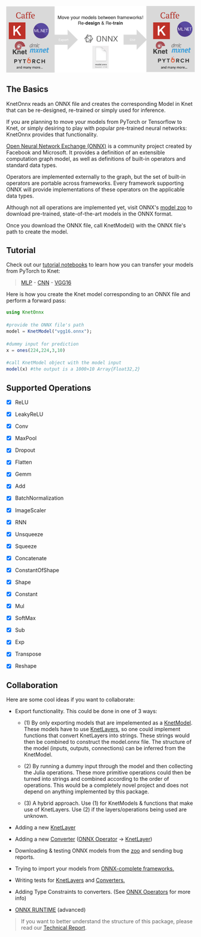 <p align="center">
  <img src="https://github.com/egeersu/KnetOnnx.jl/blob/master/test/onnx_figure.png" />
</p>

## The Basics

KnetOnnx reads an ONNX file and creates the corresponding Model in Knet that can be re-designed, re-trained or simply used for inference.

If you are planning to move your models from PyTorch or Tensorflow to Knet, or simply desiring to play with popular pre-trained neural networks: KnetOnnx provides that functionality.

[Open Neural Network Exchange (ONNX)](https://onnx.ai/)
 is a community project created by Facebook and Microsoft. It provides a definition of an extensible computation graph model, as well as definitions of built-in operators and standard data types.

Operators are implemented externally to the graph, but the set of built-in operators are portable across frameworks. Every framework supporting ONNX will provide implementations of these operators on the applicable data types.

Although not all operations are implemented yet, visit ONNX's [model zoo](https://github.com/onnx/models) to download pre-trained, state-of-the-art models in the ONNX format.

Once you download the ONNX file, call KnetModel() with the ONNX file's path to create the model.

## Tutorial
Check out our [tutorial notebooks](http://localhost:8888/tree/test/tutorials) to learn how you can transfer your models from PyTorch to Knet:
> [MLP](https://github.com/egeersu/KnetOnnx.jl/blob/master/test/tutorials/Knet_MLP.ipynb) - [CNN](https://github.com/egeersu/KnetOnnx.jl/blob/master/test/tutorials/Knet_CNN.ipynb) - [VGG16](https://github.com/egeersu/KnetOnnx.jl/blob/master/test/tutorials/VGG.ipynb)

Here is how you create the Knet model corresponding to an ONNX file and perform a forward pass:

```julia
using KnetOnnx

#provide the ONNX file's path
model = KnetModel("vgg16.onnx");

#dummy input for prediction
x = ones(224,224,3,10)

#call KnetModel object with the model input
model(x) #the output is a 1000×10 Array{Float32,2}
```

## Supported Operations
- [x] ReLU
- [x] LeakyReLU
- [x] Conv
- [x] MaxPool
- [x] Dropout
- [x] Flatten
- [x] Gemm
- [x] Add
- [x] BatchNormalization
- [x] ImageScaler
- [x] RNN
- [x] Unsqueeze
- [x] Squeeze
- [x] Concatenate
- [x] ConstantOfShape
- [x] Shape
- [x] Constant
- [x] Mul
- [x] SoftMax
- [x] Sub
- [x] Exp
- [x] Transpose
- [x] Reshape


## Collaboration
Here are some cool ideas if you want to collaborate:
- Export functionality. This could be done in one of 3 ways:

	- (1) By only exporting models that are impelemented as a [KnetModel](https://github.com/egeersu/KnetOnnx.jl/blob/master/src/KnetModel.jl). These models have to use [KnetLayers](https://github.com/egeersu/KnetOnnx.jl/tree/master/src/KnetLayers), so one could implement functions that convert KnetLayers into strings. These strings would then be combined to construct the model.onnx file. The structure of the model (inputs, outputs, connections) can be inferred from the KnetModel.

	- (2) By running a dummy input through the model and then collecting the Julia operations. These more primitive operations could then be turned into strings and combined according to the order of operations. This would be a completely novel project and does not depend on anything implemented by this package.

	- (3) A hybrid approach. Use (1) for KnetModels & functions that make use of KnetLayers. Use (2) if the layers/operations being used are unknown.

- Adding a new [KnetLayer](https://github.com/egeersu/KnetOnnx.jl/tree/master/src/KnetLayers)
- Adding a new [Converter](https://github.com/egeersu/KnetOnnx.jl/blob/master/src/converters.jl) ([ONNX Operator](https://github.com/onnx/onnx/blob/master/docs/Operators.md) -> [KnetLayer](https://github.com/egeersu/KnetOnnx.jl/tree/master/src/KnetLayers))
- Downloading & testing ONNX models from the [zoo](https://github.com/onnx/models) and sending bug reports.
- Trying to import your models from [ONNX-complete frameworks.](https://onnx.ai/supported-tools.html#buildModel)
- Writing tests for [KnetLayers](https://github.com/egeersu/KnetOnnx.jl/tree/master/src/KnetLayers) and [Converters.](https://github.com/egeersu/KnetOnnx.jl/blob/master/src/converters.jl)
- Adding Type Constraints to converters. (See [ONNX Operators](https://github.com/onnx/onnx/blob/master/docs/Operators.md) for more info)
- [ONNX RUNTIME](https://microsoft.github.io/onnxruntime/) (advanced)

> If you want to better understand the structure of this package, please read our [Technical Report](https://github.com/egeersu/KnetOnnx.jl/blob/master/KnetOnnx-Report.pdf).
